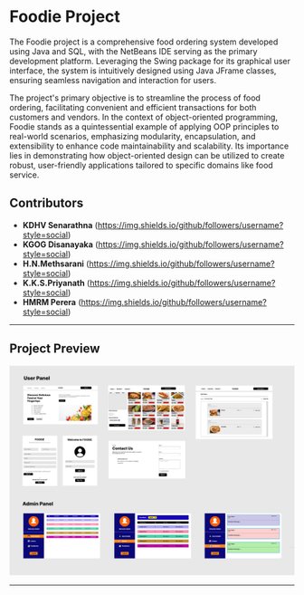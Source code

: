 # Foodie Project

The Foodie project is a comprehensive food ordering system developed using Java and SQL, with the NetBeans IDE serving as the primary development platform. Leveraging the Swing package for its graphical user interface, the system is intuitively designed using Java JFrame classes, ensuring seamless navigation and interaction for users.

The project's primary objective is to streamline the process of food ordering, facilitating convenient and efficient transactions for both customers and vendors. In the context of object-oriented programming, Foodie stands as a quintessential example of applying OOP principles to real-world scenarios, emphasizing modularity, encapsulation, and extensibility to enhance code maintainability and scalability. Its importance lies in demonstrating how object-oriented design can be utilized to create robust, user-friendly applications tailored to specific domains like food service.

## Contributors

- **KDHV Senarathna** (https://img.shields.io/github/followers/username?style=social)
- **KGOG Disanayaka** (https://img.shields.io/github/followers/username?style=social)
- **H.N.Methsarani** (https://img.shields.io/github/followers/username?style=social)
- **K.K.S.Priyanath** (https://img.shields.io/github/followers/username?style=social)
- **HMRM Perera** (https://img.shields.io/github/followers/username?style=social)

---

## Project Preview

![Foodie Layout Preview](Overview.png)

---

